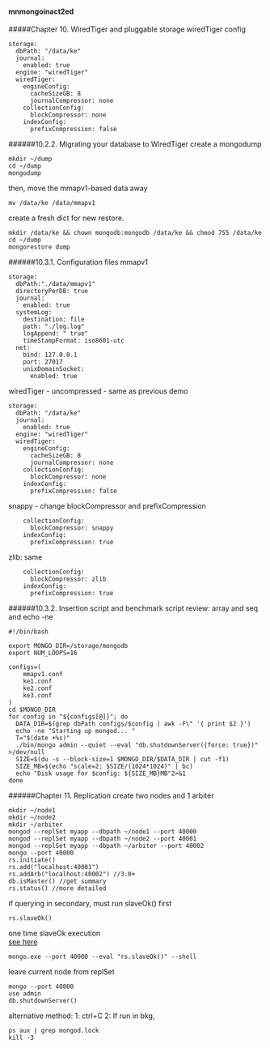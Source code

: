 #### mnmongoinact2ed
#####Chapter 10. WiredTiger and pluggable storage
wiredTiger config
```
storage:
  dbPath: "/data/ke"
  journal:
    enabled: true
  engine: "wiredTiger"
  wiredTiger:
    engineConfig:
      cacheSizeGB: 8
      journalCompressor: none
    collectionConfig:
      blockCompressor: none
    indexConfig:
      prefixCompression: false
```
######10.2.2. Migrating your database to WiredTiger
create a mongodump
```
mkdir ~/dump
cd ~/dump
mongodump
```
then, move the mmapv1-based data away
```
mv /data/ke /data/mmapv1
```

create a fresh dict for new restore.
```
mkdir /data/ke && chown mongodb:mongodb /data/ke && chmod 755 /data/ke
cd ~/dump
mongorestore dump
```
######10.3.1. Configuration files
mmapv1
```
storage:
  dbPath:"./data/mmapv1"
  directoryPerDB: true
  journal:
    enabled: true
  systemLog:
    destination: file
    path: "./log.log"
    logAppend: " true"
    timeStampFormat: iso8601-utc
  net:
    bind: 127.0.0.1
    port: 27017
    unixDomainSocket:
      enabled: true
```
wiredTiger - uncompressed - same as previous demo
```
storage:
  dbPath: "/data/ke"
  journal:
    enabled: true
  engine: "wiredTiger"
  wiredTiger:
    engineConfig:
      cacheSizeGB: 8
      journalCompressor: none
    collectionConfig:
      blockCompressor: none
    indexConfig:
      prefixCompression: false
```
snappy - change blockCompressor and prefixCompression
```
    collectionConfig:
      blockCompressor: snappy
    indexConfig:
      prefixCompression: true
```
zlib: same
```
    collectionConfig:
      blockCompressor: zlib
    indexConfig:
      prefixCompression: true
```
######10.3.2. Insertion script and benchmark script
review: array and seq and echo -ne
```
#!/bin/bash

export MONGO_DIR=/storage/mongodb
export NUM_LOOPS=16

configs=(
    mmapv1.conf
    ke1.conf
    ke2.conf
    ke3.conf
)
cd $MONGO_DIR
for config in "${configs[@]}"; do
  DATA_DIR=$(grep dbPath configs/$config | awk -F\" '{ print $2 }')
  echo -ne "Starting up mongod... "
  T="$(date +%s)"
  ./bin/mongo admin --quiet --eval "db.shutdownServer({force: true})" >/dev/null
  SIZE=$(du -s --block-size=1 $MONGO_DIR/$DATA_DIR | cut -f1)
  SIZE_MB=$(echo "scale=2; $SIZE/(1024*1024)" | bc)
  echo "Disk usage for $config: ${SIZE_MB}MB"2>&1
done
```

######Chapter 11. Replication
create two nodes and 1 arbiter
```
mkdir ~/node1
mkdir ~/node2
mkdir ~/arbiter
mongod --replSet myapp --dbpath ~/node1 --port 40000
mongod --replSet myapp --dbpath ~/node2 --port 40001
mongod --replSet myapp --dbpath ~/arbiter --port 40002
mongo --port 40000
rs.initiate()
rs.add("localhost:40001")
rs.addArb("localhost:40002") //3.0+
db.isMaster() //get summary
rs.status() //more detailed
```
if querying in secondary, must run slaveOk() first
```
rs.slaveOk()
```
one time slaveOk execution  
[see here](http://stackoverflow.com/questions/33366182/how-to-set-rs-slaveok-in-secondary-mongodb-servers-in-replicaset-via-commandli)
```
mongo.exe --port 40000 --eval "rs.slaveOk()" --shell
```

leave current node from replSet
```
mongo --port 40000
use admin
db.shutdownServer()
```
alternative method: 1: ctrl+C 2: If run in bkg,
```
ps aux | grep mongod.lock
kill -3
```

